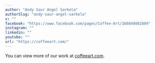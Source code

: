 ```yaml
---
author: "Andy Saur Angel Sarkela"
authorSlug: "andy-saur-angel-sarkela"
x: ""
facebook: "https://www.facebook.com/pages/Coffee-Art/168840882889"
instagram: ""
linkedin: ""
youtube: ""
url: "https://coffeeart.com/"
---
```


You can view more of our work at <a href="http://coffeeart.com/">coffeeart.com</a>.
